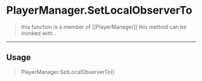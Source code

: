 # PlayerManager.SetLocalObserverTo
> this function is a member of [[PlayerManager]]
> this method can be invoked with `.`
-----
## Usage
> PlayerManager.SetLocalObserverTo()
